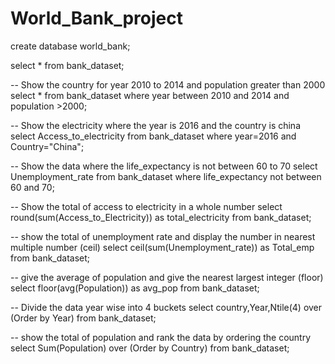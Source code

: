 # World_Bank_project

create database world_bank;

select * from bank_dataset;

-- Show the country for year 2010 to 2014 and population greater than 2000
select *
from bank_dataset
where year between 2010 and 2014 and population >2000;

-- Show the electricity where the year is 2016 and the country is china 
select Access_to_electricity
from bank_dataset
where year=2016 and Country="China";

-- Show the data where the life_expectancy is not between 60 to 70
select Unemployment_rate
from bank_dataset
where life_expectancy not between 60 and 70;

-- Show the total of access to electricity in a whole number 
select round(sum(Access_to_Electricity)) as total_electricity
from bank_dataset;

-- show the total of unemployment rate and display the number in nearest multiple number (ceil)
select ceil(sum(Unemployment_rate)) as Total_emp
from bank_dataset;

-- give the average of population and give the nearest largest integer (floor)
select floor(avg(Population)) as avg_pop
from bank_dataset;

-- Divide the data year wise into 4 buckets 
select country,Year,Ntile(4) over (Order by Year)
from bank_dataset;

-- show the total of population and rank the data by ordering the country 
select Sum(Population) over (Order by Country)
from bank_dataset;


